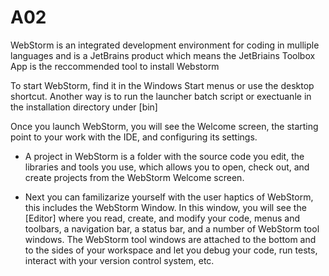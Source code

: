 # A02
WebStorm is an integrated development environment for coding in mulliple languages and is a JetBrains product which means the JetBriains Toolbox App is the reccommended tool to install Webstorm

To start WebStorm, find it in the Windows Start menus or use the desktop shortcut. Another way is to run the launcher batch script or exectuanle in the installation directory under [bin]

Once you launch WebStorm, you will see the Welcome screen, the starting point to your work with the IDE, and configuring its settings. 

- A project in WebStorm is a folder with the source code you edit, the libraries and tools you use, which allows you to open, check out, and create projects from the WebStorm Welcome screen.

- Next you can familizarize yourself with the user haptics of WebStorm, this includes the WebStorm Window.
In this window, you will see the [Editor] where you read, create, and modify your code, menus and toolbars, a navigation bar, a status bar, and a number of WebStorm tool windows.
The WebStorm tool windows are attached to the bottom and to the sides of your workspace and let you debug your code, run tests, interact with your version control system, etc.

